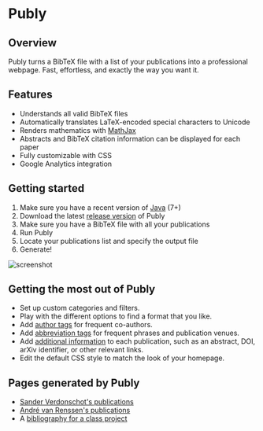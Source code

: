 # Publy

## Overview

Publy turns a BibTeX file with a list of your publications into a professional webpage. Fast, effortless, and exactly the way you want it.

## Features

 * Understands all valid BibTeX files
 * Automatically translates LaTeX-encoded special characters to Unicode
 * Renders mathematics with [MathJax](http://www.mathjax.org/)
 * Abstracts and BibTeX citation information can be displayed for each paper
 * Fully customizable with CSS
 * Google Analytics integration
 
## Getting started

 1. Make sure you have a recent version of [Java](http://www.java.com) (7+)
 2. Download the latest [release version](https://bitbucket.org/Mangara/publy/downloads) of Publy
 3. Make sure you have a BibTeX file with all your publications
 4. Run Publy
 5. Locate your publications list and specify the output file
 6. Generate!

![screenshot](http://i.imgur.com/1iZ6c2s.png)

## Getting the most out of Publy

* Set up custom categories and filters.
* Play with the different options to find a format that you like.
* Add [author tags](https://bitbucket.org/Mangara/publy/wiki/Publication%20list%20format#markdown-header-author-tags) for frequent co-authors.
* Add [abbreviation tags](https://bitbucket.org/Mangara/publy/wiki/Publication%20list%20format#markdown-header-abbreviation-tags) for frequent phrases and publication venues.
* Add [additional information](https://bitbucket.org/Mangara/publy/wiki/Publication%20list%20format#markdown-header-new-fields) to each publication, such as an abstract, DOI, arXiv identifier, or other relevant links.
* Edit the default CSS style to match the look of your homepage.

## Pages generated by Publy

 * [Sander Verdonschot's publications](http://cg.scs.carleton.ca/~sander/publications.html)
 * [André van Renssen's publications](http://cg.scs.carleton.ca/~andre/publications.html)
 * A [bibliography for a class project](http://cglab.ca/~cgrimm/parallelalgs/relatedwork.html)